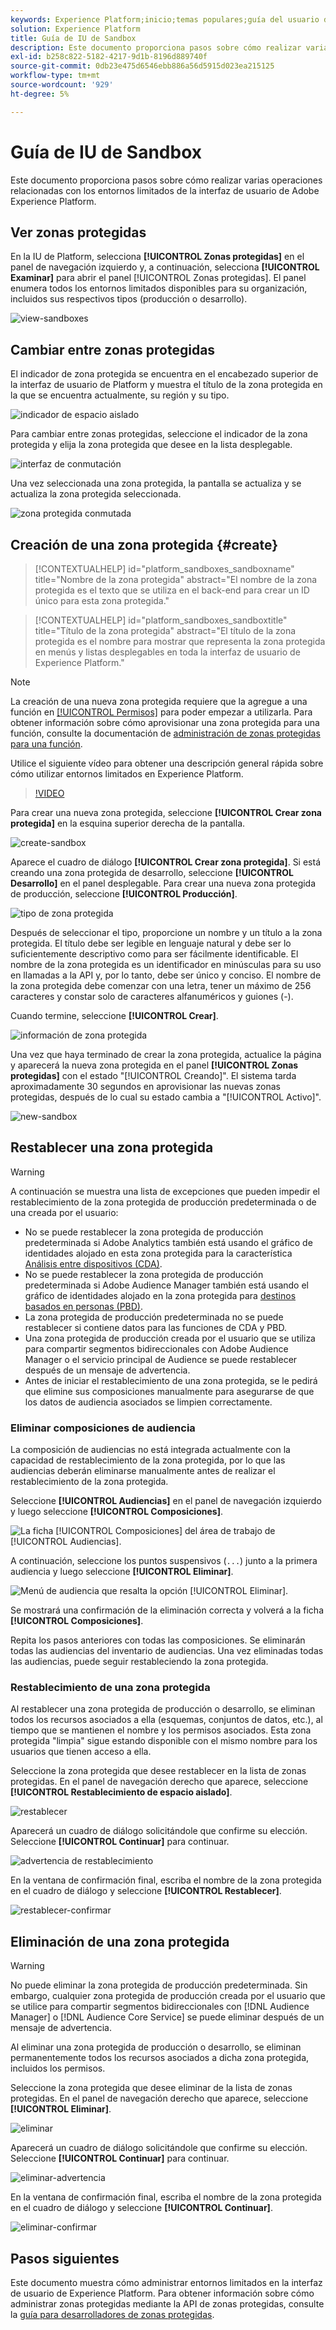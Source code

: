 ```yaml
---
keywords: Experience Platform;inicio;temas populares;guía del usuario de zona protegida;guía del usuario de zona protegida
solution: Experience Platform
title: Guía de IU de Sandbox
description: Este documento proporciona pasos sobre cómo realizar varias operaciones relacionadas con los entornos limitados de la interfaz de usuario de Adobe Experience Platform.
exl-id: b258c822-5182-4217-9d1b-8196d889740f
source-git-commit: 0db23e475d6546ebb886a56d5915d023ea215125
workflow-type: tm+mt
source-wordcount: '929'
ht-degree: 5%

---
```


# Guía de IU de Sandbox

Este documento proporciona pasos sobre cómo realizar varias operaciones relacionadas con los entornos limitados de la interfaz de usuario de Adobe Experience Platform.

## Ver zonas protegidas

En la IU de Platform, selecciona **[!UICONTROL Zonas protegidas]** en el panel de navegación izquierdo y, a continuación, selecciona **[!UICONTROL Examinar]** para abrir el panel [!UICONTROL Zonas protegidas]. El panel enumera todos los entornos limitados disponibles para su organización, incluidos sus respectivos tipos (producción o desarrollo).

![view-sandboxes](../images/ui/view-sandboxes.png)

## Cambiar entre zonas protegidas

El indicador de zona protegida se encuentra en el encabezado superior de la interfaz de usuario de Platform y muestra el título de la zona protegida en la que se encuentra actualmente, su región y su tipo.

![indicador de espacio aislado](../images/ui/sandbox-indicator.png)

Para cambiar entre zonas protegidas, seleccione el indicador de la zona protegida y elija la zona protegida que desee en la lista desplegable.

![interfaz de conmutación](../images/ui/switcher-interface.png)

Una vez seleccionada una zona protegida, la pantalla se actualiza y se actualiza la zona protegida seleccionada.

![zona protegida conmutada](../images/ui/sandbox-switched.png)

## Creación de una zona protegida {#create}

>[!CONTEXTUALHELP]
>id="platform_sandboxes_sandboxname"
>title="Nombre de la zona protegida"
>abstract="El nombre de la zona protegida es el texto que se utiliza en el back-end para crear un ID único para esta zona protegida."

>[!CONTEXTUALHELP]
>id="platform_sandboxes_sandboxtitle"
>title="Título de la zona protegida"
>abstract="El título de la zona protegida es el nombre para mostrar que representa la zona protegida en menús y listas desplegables en toda la interfaz de usuario de Experience Platform."

>[!NOTE]
>
>La creación de una nueva zona protegida requiere que la agregue a una función en [[!UICONTROL Permisos]](../../access-control/abac/ui/permissions.md) para poder empezar a utilizarla. Para obtener información sobre cómo aprovisionar una zona protegida para una función, consulte la documentación de [administración de zonas protegidas para una función](../../access-control/abac/ui/permissions.md#managing-sandboxes-for-role).

Utilice el siguiente vídeo para obtener una descripción general rápida sobre cómo utilizar entornos limitados en Experience Platform.

>[!VIDEO](https://video.tv.adobe.com/v/29838/?quality=12&learn=on)

Para crear una nueva zona protegida, seleccione **[!UICONTROL Crear zona protegida]** en la esquina superior derecha de la pantalla.

![create-sandbox](../images/ui/create-sandbox.png)

Aparece el cuadro de diálogo **[!UICONTROL Crear zona protegida]**. Si está creando una zona protegida de desarrollo, seleccione **[!UICONTROL Desarrollo]** en el panel desplegable. Para crear una nueva zona protegida de producción, seleccione **[!UICONTROL Producción]**.

![tipo de zona protegida](../images/ui/sandbox-type.png)

Después de seleccionar el tipo, proporcione un nombre y un título a la zona protegida. El título debe ser legible en lenguaje natural y debe ser lo suficientemente descriptivo como para ser fácilmente identificable. El nombre de la zona protegida es un identificador en minúsculas para su uso en llamadas a la API y, por lo tanto, debe ser único y conciso. El nombre de la zona protegida debe comenzar con una letra, tener un máximo de 256 caracteres y constar solo de caracteres alfanuméricos y guiones (-).

Cuando termine, seleccione **[!UICONTROL Crear]**.

![información de zona protegida](../images/ui/sandbox-info.png)

Una vez que haya terminado de crear la zona protegida, actualice la página y aparecerá la nueva zona protegida en el panel **[!UICONTROL Zonas protegidas]** con el estado &quot;[!UICONTROL Creando]&quot;. El sistema tarda aproximadamente 30 segundos en aprovisionar las nuevas zonas protegidas, después de lo cual su estado cambia a &quot;[!UICONTROL Activo]&quot;.

![new-sandbox](../images/ui/new-sandbox.png)

## Restablecer una zona protegida

>[!WARNING]
>
>A continuación se muestra una lista de excepciones que pueden impedir el restablecimiento de la zona protegida de producción predeterminada o de una creada por el usuario:
>* No se puede restablecer la zona protegida de producción predeterminada si Adobe Analytics también está usando el gráfico de identidades alojado en esta zona protegida para la característica [Análisis entre dispositivos (CDA)](https://experienceleague.adobe.com/docs/analytics/components/cda/overview.html?lang=es).
>* No se puede restablecer la zona protegida de producción predeterminada si Adobe Audience Manager también está usando el gráfico de identidades alojado en la zona protegida para [destinos basados en personas (PBD)](https://experienceleague.adobe.com/docs/audience-manager/user-guide/features/destinations/people-based/people-based-destinations-overview.html?lang=es).
>* La zona protegida de producción predeterminada no se puede restablecer si contiene datos para las funciones de CDA y PBD.
>* Una zona protegida de producción creada por el usuario que se utiliza para compartir segmentos bidireccionales con Adobe Audience Manager o el servicio principal de Audience se puede restablecer después de un mensaje de advertencia.
>* Antes de iniciar el restablecimiento de una zona protegida, se le pedirá que elimine sus composiciones manualmente para asegurarse de que los datos de audiencia asociados se limpien correctamente.

### Eliminar composiciones de audiencia

La composición de audiencias no está integrada actualmente con la capacidad de restablecimiento de la zona protegida, por lo que las audiencias deberán eliminarse manualmente antes de realizar el restablecimiento de la zona protegida.

Seleccione **[!UICONTROL Audiencias]** en el panel de navegación izquierdo y luego seleccione **[!UICONTROL Composiciones]**.

![La ficha [!UICONTROL Composiciones] del área de trabajo de [!UICONTROL Audiencias].](../images/ui/audiences.png)

A continuación, seleccione los puntos suspensivos (`...`) junto a la primera audiencia y luego seleccione **[!UICONTROL Eliminar]**.

![Menú de audiencia que resalta la opción [!UICONTROL Eliminar].](../images/ui/delete-composition.png)

Se mostrará una confirmación de la eliminación correcta y volverá a la ficha **[!UICONTROL Composiciones]**.

Repita los pasos anteriores con todas las composiciones. Se eliminarán todas las audiencias del inventario de audiencias. Una vez eliminadas todas las audiencias, puede seguir restableciendo la zona protegida.

### Restablecimiento de una zona protegida

Al restablecer una zona protegida de producción o desarrollo, se eliminan todos los recursos asociados a ella (esquemas, conjuntos de datos, etc.), al tiempo que se mantienen el nombre y los permisos asociados. Esta zona protegida &quot;limpia&quot; sigue estando disponible con el mismo nombre para los usuarios que tienen acceso a ella.

Seleccione la zona protegida que desee restablecer en la lista de zonas protegidas. En el panel de navegación derecho que aparece, seleccione **[!UICONTROL Restablecimiento de espacio aislado]**.

![restablecer](../images/ui/reset.png)

Aparecerá un cuadro de diálogo solicitándole que confirme su elección. Seleccione **[!UICONTROL Continuar]** para continuar.

![advertencia de restablecimiento](../images/ui/reset-warning.png)

En la ventana de confirmación final, escriba el nombre de la zona protegida en el cuadro de diálogo y seleccione **[!UICONTROL Restablecer]**.

![restablecer-confirmar](../images/ui/reset-confirm.png)

## Eliminación de una zona protegida

>[!WARNING]
>
>No puede eliminar la zona protegida de producción predeterminada. Sin embargo, cualquier zona protegida de producción creada por el usuario que se utilice para compartir segmentos bidireccionales con [!DNL Audience Manager] o [!DNL Audience Core Service] se puede eliminar después de un mensaje de advertencia.

Al eliminar una zona protegida de producción o desarrollo, se eliminan permanentemente todos los recursos asociados a dicha zona protegida, incluidos los permisos.

Seleccione la zona protegida que desee eliminar de la lista de zonas protegidas. En el panel de navegación derecho que aparece, seleccione **[!UICONTROL Eliminar]**.

![eliminar](../images/ui/delete.png)

Aparecerá un cuadro de diálogo solicitándole que confirme su elección. Seleccione **[!UICONTROL Continuar]** para continuar.

![eliminar-advertencia](../images/ui/delete-warning.png)

En la ventana de confirmación final, escriba el nombre de la zona protegida en el cuadro de diálogo y seleccione **[!UICONTROL Continuar]**.

![eliminar-confirmar](../images/ui/delete-confirm.png)

## Pasos siguientes

Este documento muestra cómo administrar entornos limitados en la interfaz de usuario de Experience Platform. Para obtener información sobre cómo administrar zonas protegidas mediante la API de zonas protegidas, consulte la [guía para desarrolladores de zonas protegidas](../api/getting-started.md).
